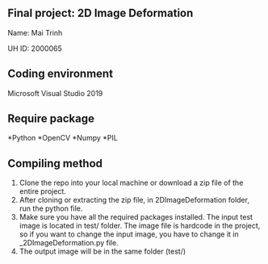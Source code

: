 ## Final project: 2D Image Deformation
Name: Mai Trinh

UH ID: 2000065

## Coding environment
Microsoft Visual Studio 2019 

## Require package
*Python
*OpenCV
*Numpy
*PIL

## Compiling method
1. Clone the repo into your local machine or download a zip file of the entire project.
2. After cloning or extracting the zip file, in 2DImageDeformation folder, run the python file.
3. Make sure you have all the required packages installed. The input test image is located in test/ folder. The image file is hardcode in the project, so if you want to change the input image, you have to change it in _2DImageDeformation.py file. 
5. The output image will be in the same folder (test/)
